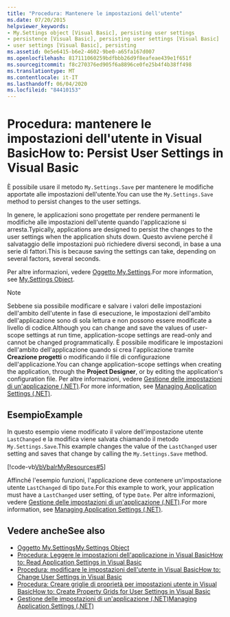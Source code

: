 ```yaml
---
title: "Procedura: Mantenere le impostazioni dell'utente"
ms.date: 07/20/2015
helpviewer_keywords:
- My.Settings object [Visual Basic], persisting user settings
- persistence [Visual Basic], persisting user settings [Visual Basic]
- user settings [Visual Basic], persisting
ms.assetid: 0e5e6415-b6e2-4602-9be0-a65fa167d007
ms.openlocfilehash: 817111060259bdfbbb26d9f8eafeae439e1f651f
ms.sourcegitcommit: f8c270376ed905f6a8896ce0fe25b4f4b38ff498
ms.translationtype: MT
ms.contentlocale: it-IT
ms.lasthandoff: 06/04/2020
ms.locfileid: "84410153"
---
```

# <a name="how-to-persist-user-settings-in-visual-basic"></a><span data-ttu-id="dae0b-102">Procedura: mantenere le impostazioni dell'utente in Visual Basic</span><span class="sxs-lookup"><span data-stu-id="dae0b-102">How to: Persist User Settings in Visual Basic</span></span>

<span data-ttu-id="dae0b-103">È possibile usare il metodo `My.Settings.Save` per mantenere le modifiche apportate alle impostazioni dell'utente.</span><span class="sxs-lookup"><span data-stu-id="dae0b-103">You can use the `My.Settings.Save` method to persist changes to the user settings.</span></span>  
  
 <span data-ttu-id="dae0b-104">In genere, le applicazioni sono progettate per rendere permanenti le modifiche alle impostazioni dell'utente quando l'applicazione si arresta.</span><span class="sxs-lookup"><span data-stu-id="dae0b-104">Typically, applications are designed to persist the changes to the user settings when the application shuts down.</span></span> <span data-ttu-id="dae0b-105">Questo avviene perché il salvataggio delle impostazioni può richiedere diversi secondi, in base a una serie di fattori.</span><span class="sxs-lookup"><span data-stu-id="dae0b-105">This is because saving the settings can take, depending on several factors, several seconds.</span></span>  
  
 <span data-ttu-id="dae0b-106">Per altre informazioni, vedere [Oggetto My.Settings](../../../language-reference/objects/my-settings-object.md).</span><span class="sxs-lookup"><span data-stu-id="dae0b-106">For more information, see [My.Settings Object](../../../language-reference/objects/my-settings-object.md).</span></span>  
  
> [!NOTE]
> <span data-ttu-id="dae0b-107">Sebbene sia possibile modificare e salvare i valori delle impostazioni dell'ambito dell'utente in fase di esecuzione, le impostazioni dell'ambito dell'applicazione sono di sola lettura e non possono essere modificate a livello di codice.</span><span class="sxs-lookup"><span data-stu-id="dae0b-107">Although you can change and save the values of user-scope settings at run time, application-scope settings are read-only and cannot be changed programmatically.</span></span> <span data-ttu-id="dae0b-108">È possibile modificare le impostazioni dell'ambito dell'applicazione quando si crea l'applicazione tramite **Creazione progetti** o modificando il file di configurazione dell'applicazione.</span><span class="sxs-lookup"><span data-stu-id="dae0b-108">You can change application-scope settings when creating the application, through the **Project Designer**, or by editing the application's configuration file.</span></span> <span data-ttu-id="dae0b-109">Per altre informazioni, vedere [Gestione delle impostazioni di un'applicazione (.NET)](/visualstudio/ide/managing-application-settings-dotnet).</span><span class="sxs-lookup"><span data-stu-id="dae0b-109">For more information, see [Managing Application Settings (.NET)](/visualstudio/ide/managing-application-settings-dotnet).</span></span>  
  
## <a name="example"></a><span data-ttu-id="dae0b-110">Esempio</span><span class="sxs-lookup"><span data-stu-id="dae0b-110">Example</span></span>  

 <span data-ttu-id="dae0b-111">In questo esempio viene modificato il valore dell'impostazione utente `LastChanged` e la modifica viene salvata chiamando il metodo `My.Settings.Save`.</span><span class="sxs-lookup"><span data-stu-id="dae0b-111">This example changes the value of the `LastChanged` user setting and saves that change by calling the `My.Settings.Save` method.</span></span>  
  
 [!code-vb[VbVbalrMyResources#5](~/samples/snippets/visualbasic/VS_Snippets_VBCSharp/VbVbalrMyResources/VB/Form1.vb#5)]  
  
 <span data-ttu-id="dae0b-112">Affinché l'esempio funzioni, l'applicazione deve contenere un'impostazione utente `LastChanged` di tipo `Date`.</span><span class="sxs-lookup"><span data-stu-id="dae0b-112">For this example to work, your application must have a `LastChanged` user setting, of type `Date`.</span></span> <span data-ttu-id="dae0b-113">Per altre informazioni, vedere [Gestione delle impostazioni di un'applicazione (.NET)](/visualstudio/ide/managing-application-settings-dotnet).</span><span class="sxs-lookup"><span data-stu-id="dae0b-113">For more information, see [Managing Application Settings (.NET)](/visualstudio/ide/managing-application-settings-dotnet).</span></span>  
  
## <a name="see-also"></a><span data-ttu-id="dae0b-114">Vedere anche</span><span class="sxs-lookup"><span data-stu-id="dae0b-114">See also</span></span>

- [<span data-ttu-id="dae0b-115">Oggetto My.Settings</span><span class="sxs-lookup"><span data-stu-id="dae0b-115">My.Settings Object</span></span>](../../../language-reference/objects/my-settings-object.md)
- [<span data-ttu-id="dae0b-116">Procedura: Leggere le impostazioni dell'applicazione in Visual Basic</span><span class="sxs-lookup"><span data-stu-id="dae0b-116">How to: Read Application Settings in Visual Basic</span></span>](how-to-read-application-settings.md)
- [<span data-ttu-id="dae0b-117">Procedura: modificare le impostazioni dell'utente in Visual Basic</span><span class="sxs-lookup"><span data-stu-id="dae0b-117">How to: Change User Settings in Visual Basic</span></span>](how-to-change-user-settings.md)
- [<span data-ttu-id="dae0b-118">Procedura: Creare griglie di proprietà per impostazioni utente in Visual Basic</span><span class="sxs-lookup"><span data-stu-id="dae0b-118">How to: Create Property Grids for User Settings in Visual Basic</span></span>](how-to-create-property-grids-for-user-settings.md)
- [<span data-ttu-id="dae0b-119">Gestione delle impostazioni di un'applicazione (.NET)</span><span class="sxs-lookup"><span data-stu-id="dae0b-119">Managing Application Settings (.NET)</span></span>](/visualstudio/ide/managing-application-settings-dotnet)
